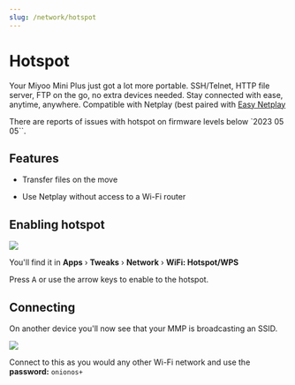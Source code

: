 ```yaml
---
slug: /network/hotspot
---
```


# Hotspot

Your Miyoo Mini Plus just got a lot more portable. SSH/Telnet, HTTP file server, FTP on the go, no extra devices needed. Stay connected with ease, anytime, anywhere. 
Compatible with Netplay (best paired with [Easy Netplay](../multiplayer/easynetplay)

There are reports of issues with hotspot on firmware levels below `2023 05 05``.


## Features

- Transfer files on the move

- Use Netplay without access to a Wi-Fi router


## Enabling hotspot

![](https://github.com/OnionUI/Onion/assets/47260768/cf548301-8936-4615-82b8-0309ece7d449)

You'll find it in **Apps** › **Tweaks** › **Network** › **WiFi: Hotspot/WPS**

Press <kbd>A</kbd> or use the arrow keys to enable to the hotspot. 


## Connecting

On another device you'll now see that your MMP is broadcasting an SSID.

![](https://github.com/OnionUI/Onion/assets/47260768/09d21b12-d488-461a-a31a-fef511ca6d0f)

Connect to this as you would any other Wi-Fi network and use the **password:** `onionos+`
